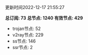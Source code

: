更新时间2022-12-17 21:55:27

**总订阅: 73**
**总节点: 1240**
**有效节点: 429**
- trojan节点: 52
- v2ray节点: 229
- ss节点: 146
- ssr节点: 2
